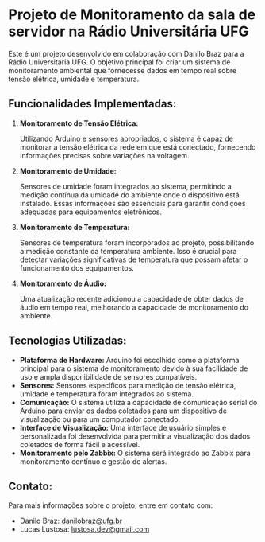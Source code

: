 <!DOCTYPE html>
<html lang="en">
<body>
<h1>Projeto de Monitoramento da sala de servidor na Rádio Universitária UFG</h1>
<p>Este é um projeto desenvolvido em colaboração com Danilo Braz para a Rádio Universitária UFG. O objetivo principal foi criar um sistema de monitoramento ambiental que fornecesse dados em tempo real sobre tensão elétrica, umidade e temperatura.</p>
<h2>Funcionalidades Implementadas:</h2>
<ol>
    <li><strong>Monitoramento de Tensão Elétrica:</strong>
        <p>Utilizando Arduino e sensores apropriados, o sistema é capaz de monitorar a tensão elétrica da rede em que está conectado, fornecendo informações precisas sobre variações na voltagem.</p>
    </li>
    <li><strong>Monitoramento de Umidade:</strong>
        <p>Sensores de umidade foram integrados ao sistema, permitindo a medição contínua da umidade do ambiente onde o dispositivo está instalado. Essas informações são essenciais para garantir condições adequadas para equipamentos eletrônicos.</p>
    </li>
    <li><strong>Monitoramento de Temperatura:</strong>
        <p>Sensores de temperatura foram incorporados ao projeto, possibilitando a medição constante da temperatura ambiente. Isso é crucial para detectar variações significativas de temperatura que possam afetar o funcionamento dos equipamentos.</p>
    </li>
    <li><strong>Monitoramento de Áudio:</strong>
        <p>Uma atualização recente adicionou a capacidade de obter dados de áudio em tempo real, melhorando a capacidade de monitoramento do ambiente.</p>
    </li>
</ol>
<h2>Tecnologias Utilizadas:</h2>
<ul>
    <li><strong>Plataforma de Hardware:</strong> Arduino foi escolhido como a plataforma principal para o sistema de monitoramento devido à sua facilidade de uso e ampla disponibilidade de sensores compatíveis.</li>
    <li><strong>Sensores:</strong> Sensores específicos para medição de tensão elétrica, umidade e temperatura foram integrados ao sistema.</li>
    <li><strong>Comunicação:</strong> O sistema utiliza a capacidade de comunicação serial do Arduino para enviar os dados coletados para um dispositivo de visualização ou para um computador conectado.</li>
    <li><strong>Interface de Visualização:</strong> Uma interface de usuário simples e personalizada foi desenvolvida para permitir a visualização dos dados coletados de forma fácil e acessível.</li>
    <li><strong>Monitoramento pelo Zabbix:</strong> O sistema será integrado ao Zabbix para monitoramento contínuo e gestão de alertas.</li>
</ul>
<h2>Contato:</h2>
<p>Para mais informações sobre o projeto, entre em contato com:</p>
<ul>
    <li>Danilo Braz: <a href="danilobraz@ufg.br">danilobraz@ufg.br</a></li>
    <li>Lucas Lustosa: <a href="lustosa.dev@gmail.com">lustosa.dev@gmail.com</a></li>
</ul>
</body>
</html>
